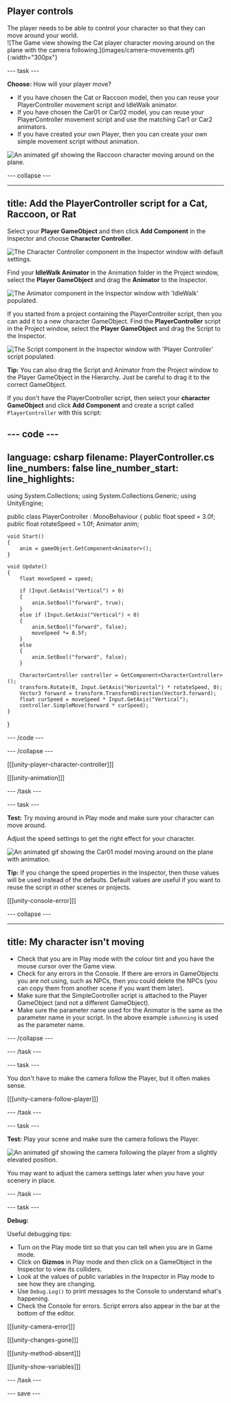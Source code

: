 ## Player controls

<div style="display: flex; flex-wrap: wrap">
<div style="flex-basis: 200px; flex-grow: 1; margin-right: 15px;">
The player needs to be able to control your character so that they can move around your world. 
</div>
<div>
![The Game view showing the Cat player character moving around on the plane with the camera following.](images/camera-movements.gif){:width="300px"}
</div>
</div>

--- task ---

**Choose:** How will your player move?
+ If you have chosen the Cat or Raccoon model, then you can reuse your PlayerController movement script and IdleWalk animator.
+ If you have chosen the Car01 or Car02 model, you can reuse your PlayerController movement script and use the matching Car1 or Car2 animators.
+ If you have created your own Player, then you can create your own simple movement script without animation.

![An animated gif showing the Raccoon character moving around on the plane.](images/animated-char.gif)

--- collapse ---

---
title: Add the PlayerController script for a Cat, Raccoon, or Rat
---

Select your **Player GameObject** and then click **Add Component** in the Inspector and choose **Character Controller**.

![The Character Controller component in the Inspector window with default settings.](images/character-controller.png)

Find your **IdleWalk Animator** in the Animation folder in the Project window, select the **Player GameObject** and drag the **Animator** to the Inspector.

![The Animator component in the Inspector window with 'IdleWalk' populated.](images/animator-component.png)

If you started from a project containing the PlayerController script, then you can add it to a new character GameObject. Find the **PlayerController** script in the Project window, select the **Player GameObject** and drag the Script to the Inspector.

![The Script component in the Inspector window with 'Player Controller' script populated.](images/script-component.png)

**Tip:** You can also drag the Script and Animator from the Project window to the Player GameObject in the Hierarchy. Just be careful to drag it to the correct GameObject.

If you don't have the PlayerController script, then select your **character GameObject** and click **Add Component** and create a script called `PlayerController` with this script:

--- code ---
---
language: csharp filename: PlayerController.cs line_numbers: false line_number_start:
line_highlights:
---
using System.Collections; using System.Collections.Generic; using UnityEngine;

public class PlayerController : MonoBehaviour
{ public float speed = 3.0f; public float rotateSpeed = 1.0f; Animator anim;

    void Start()
    {
        anim = gameObject.GetComponent<Animator>();
    }
    
    void Update()
    {
        float moveSpeed = speed;
    
        if (Input.GetAxis("Vertical") > 0)
        {
            anim.SetBool("forward", true);
        }
        else if (Input.GetAxis("Vertical") < 0)
        {
            anim.SetBool("forward", false);
            moveSpeed *= 0.5f;
        }
        else
        {
            anim.SetBool("forward", false);
        }
    
        CharacterController controller = GetComponent<CharacterController>();
        transform.Rotate(0, Input.GetAxis("Horizontal") * rotateSpeed, 0);
        Vector3 forward = transform.TransformDirection(Vector3.forward);
        float curSpeed = moveSpeed * Input.GetAxis("Vertical");
        controller.SimpleMove(forward * curSpeed);
    }
}

--- /code ---

--- /collapse ---

[[[unity-player-character-controller]]]

[[[unity-animation]]]

--- /task ---

--- task ---

**Test:** Try moving around in Play mode and make sure your character can move around.

Adjust the speed settings to get the right effect for your character.

![An animated gif showing the Car01 model moving around on the plane with animation.](images/animated-car.gif)

**Tip:** If you change the speed properties in the Inspector, then those values will be used instead of the defaults. Default values are useful if you want to reuse the script in other scenes or projects.

[[[unity-console-error]]]

--- collapse ---

---
title: My character isn't moving
---

+ Check that you are in Play mode with the colour tint and you have the mouse cursor over the Game view.
+ Check for any errors in the Console. If there are errors in GameObjects you are not using, such as NPCs, then you could delete the NPCs (you can copy them from another scene if you want them later).
+ Make sure that the SimpleController script is attached to the Player GameObject (and not a different GameObject).
+ Make sure the parameter name used for the Animator is the same as the parameter name in your script. In the above example `isRunning` is used as the parameter name.

--- /collapse ---

--- /task ---

--- task ---

You don't have to make the camera follow the Player, but it often makes sense.

[[[unity-camera-follow-player]]]

--- /task ---

--- task ---

**Test:** Play your scene and make sure the camera follows the Player.

![An animated gif showing the camera following the player from a slightly elevated position.](images/camera-follow-player.gif)

You may want to adjust the camera settings later when you have your scenery in place.


--- /task ---

--- task ---

**Debug:**

Useful debugging tips:
- Turn on the Play mode tint so that you can tell when you are in Game mode.
- Click on **Gizmos** in Play mode and then click on a GameObject in the Inspector to view its colliders.
- Look at the values of public variables in the Inspector in Play mode to see how they are changing.
- Use `Debug.Log()` to print messages to the Console to understand what's happening.
- Check the Console for errors. Script errors also appear in the bar at the bottom of the editor.

[[[unity-camera-error]]]

[[[unity-changes-gone]]]

[[[unity-method-absent]]]

[[[unity-show-variables]]]

--- /task ---

--- save ---
